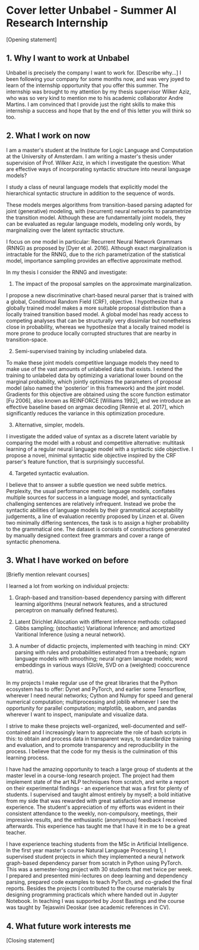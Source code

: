 # Cover letter Unbabel - Summer AI Research Internship

[Opening statement]

## 1. Why I want to work at Unbabel

Unbabel is precisely the company I want to work for. [Describe why...] I been following your company for some months now, and was very joyed to learn of the internship opportunity that you offer this summer. The internship was brought to my attention by my thesis supervisor Wilker Aziz, who was so very kind to mention me to his academic collaborator Andre Martins. I am convinced that I provide just the right skills to make this internship a success and hope that by the end of this letter you will think so too.

## 2. What I work on now
I am a master's student at the Institute for Logic Language and Computation at the University of Amsterdam. I am writing a master's thesis under supervision of Prof. Wilker Aziz, in which I investigate the question: What are effective ways of incorporating syntactic structure into neural language models?

I study a class of neural language models that explicitly model the hierarchical syntactic structure in addition to the sequence of words.

These models merges algorithms from transition-based parsing adapted for joint (generative) modeling, with (recurrent) neural networks to parametrize the transition model. Although these are fundamentally joint models, they can be evaluated as regular language models, modeling only words, by marginalizing over the latent syntactic structure.

I focus on one model in particular: Recurrent Neural Network Grammars (RNNG) as proposed by [Dyer et al. 2016]. Although exact marginalization is intractable for the RNNG, due to the rich parametrization of the statistical model, importance sampling provides an effective approximate method.

In my thesis I consider the RNNG and investigate:

1. The impact of the proposal samples on the approximate marginalization.

I propose a new discriminative chart-based neural parser that is trained with a global, Conditional Random Field (CRF), objective. I hypothesize that a globally trained model makes a more suitable proposal distribution than a locally trained transition based model. A global model has ready access to competing analyses that can be structurally very dissimilar but nonetheless close in probability, whereas we hypothesize that a locally trained model is more prone to produce locally corrupted structures that are nearby in transition-space.

2. Semi-supervised training by including unlabeled data.

To make these joint models competitive language models they need to make use of the vast amounts of unlabeled data that exists. I extend the training to unlabeled data by optimizing a variational lower bound on the marginal probability, which jointly optimizes the parameters of proposal model (also named the 'posterior' in this framework) and the joint model. Gradients for this objective are obtained using the score function estimator [Fu 2006], also known as REINFORCE [Williams 1992], and we introduce an effective baseline based on argmax decoding [Rennie et al. 2017], which significantly reduces the variance in this optimization procedure.

3. Alternative, simpler, models.

I investigate the added value of  syntax as a discrete latent variable by comparing the model with a robust and competitive alternative: multitask learning of a regular neural language model with a syntactic side objective. I propose a novel, minimal syntactic side objective inspired by the CRF parser's feature function, that is surprisingly successful.

4. Targeted syntactic evaluation.

I believe that to answer a subtle question we need subtle metrics. Perplexity, the usual performance metric language models, conflates multiple sources for success in a language model, and syntactically challenging sentences are relatively infrequent.
Instead we probe the syntactic abilities of language models by their grammatical acceptability judgements, a line of evaluation recently proposed by Linzen et al. Given two minimally differing sentences, the task is to assign a higher probability to the grammatical one. The dataset is consists of constructions generated by manually designed context free grammars and cover a range of syntactic phenomena.


## 3. What I have worked on before
<!-- This is repeating my CV! -->
<!-- I am currently writing a thesis for the MSc in Logic at the University of Amsterdam, where I followed courses on Theoretical Computer Science, Machine Learning and Natural Language Processing. I hold a BA in Liberal Arts and Sciences from the Amsterdam University College, a joint undergraduate college by the University of Amsterdam (UvA) and the Free University Amsterdam (VU), where I studied Philosophy and Linguistics. Between the BA and the MSc I partially completed a BSc in Mathematics. In the Master program I ventured into Theoretical Computer Science and Discrete Mathematics, after which I rejoined with my interest in language and linguistics through Machine Learning and especially Natural Language Processing (courses in the program of Artificial Intelligence). -->

[Briefly mention relevant courses]

I learned a lot from working on individual projects:

1. Graph-based and transition-based dependency parsing with different learning algorithms (neural network features, and a structured perceptron on manually defined features).

2. Latent Dirichlet Allocation with different inference methods: collapsed Gibbs sampling; (stochastic) Variational Inference; and amortized Varitional Inference (using a neural network).

3. A number of didactic projects, implemented with teaching in mind: CKY parsing with rules and probabilities estimated from a treebank; ngram language models with smoothing; neural ngram lanuage models; word embeddings in various ways (GloVe, SVD on a (weighted) cooccurence matrix).

In my projects I make regular use of the great libraries that the Python ecosystem has to offer: Dynet and PyTorch, and earlier some Tensorflow, wherever I need neural networks; Cython and Numpy for speed and general numerical computation; multiprocessing and joblib whenever I see the opportunity for parallel computation; matplotlib, seaborn, and pandas wherever I want to inspect, manipulate and visualize data.

I strive to make these projects well-organized, well-documented and self-contained and I increasingly learn to appreciate the role of bash scripts in this: to obtain and process data in transparent ways, to standardize training and evaluation, and to promote transparency and reproducibility in the process. I believe that the code for my thesis is the culmination of this learning process.

I have had the amazing opportunity to teach a large group of students at the master level in a course-long research project. The project had them implement state of the art NLP techniques from scratch, and write a report on their experimental findings - an experience that was a first for plenty of students. I supervised and taught almost entirely by myself; a bold initiative from my side that was rewarded with great satisfaction and immense experience. The student's appreciation of my efforts was evident in their consistent attendance to the weekly, non-compulsory, meetings, their impressive results, and the enthusiastic (anonymous) feedback I received afterwards. This experience has taught me that I have it in me to be a great teacher.


<!-- This is in my CV! -->
I have experience teaching students from the MSc in Artificial Intelligence. In the first year master's course Natural Language Processing 1, I supervised student projects in which they implemented a neural network graph-based dependency parser from scratch in Python using PyTorch. This was a semester-long project with 30 students that met twice per week. I prepared and presented mini-lectures on deep learning and dependency parsing, prepared code examples to teach PyTorch, and co-graded the final reports. Besides the projects I contributed to the course materials by designing programming practicals which where handed out in Jupyter Notebook. In teaching I was supported by Joost Bastings and the course was taught by Tejaswini Deoskar (see academic references in CV).


## 4. What future work interests me


[Closing statement]
